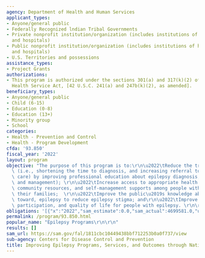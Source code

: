 ```yaml
---
agency: Department of Health and Human Services
applicant_types:
- Anyone/general public
- Federally Recognized lndian Tribal Governments
- Private nonprofit institution/organization (includes institutions of higher education
  and hospitals)
- Public nonprofit institution/organization (includes institutions of higher education
  and hospitals)
- U.S. Territories and possessions
assistance_types:
- Project Grants
authorizations:
- This program is authorized under the sections 301(a) and 317(k)(2) of the Public
  Health Service Act, [42 U.S.C. 241(a) and 247b(k)(2), as amended].
beneficiary_types:
- Anyone/general public
- Child (6-15)
- Education (0-8)
- Education (13+)
- Minority group
- School
categories:
- Health - Prevention and Control
- Health - Program Development
cfda: '93.850'
fiscal_year: '2022'
layout: program
objective: "The purpose of this program is to:\r\n\u2022\tReduce the treatment gap\
  \ (i.e., shortening the time to diagnosis, and increasing referral to specialty\
  \ care) by improving professional education about epilepsy diagnosis, treatment,\
  \ and management); \r\n\u2022\tIncrease access to appropriate health care services,\
  \ community resources, and self-management supports among people with epilepsy and\
  \ their families;  \r\n\u2022\tImprove the public\u2019s knowledge about, and attitudes\
  \ toward, epilepsy to reduce epilepsy stigma; and\r\n\u2022\tImprove health, social\
  \ participation, and quality of life for people with epilepsy. \r\n\r\n\r\n"
obligations: '[{"x":"2022","sam_estimate":0.0,"sam_actual":4699581.0,"usa_spending_actual":4686289.59},{"x":"2023","sam_estimate":4699314.0,"sam_actual":0.0,"usa_spending_actual":4699314.0},{"x":"2024","sam_estimate":4699314.0,"sam_actual":0.0,"usa_spending_actual":0.0}]'
permalink: /program/93.850.html
popular_name: "Epilepsy Programs\r\n\r\n"
results: []
sam_url: https://sam.gov/fal/1811cbc10449438bbf712253b0a0f737/view
sub-agency: Centers for Disease Control and Prevention
title: Improving Epilepsy Programs, Services, and Outcomes through National Partnerships
---
```

